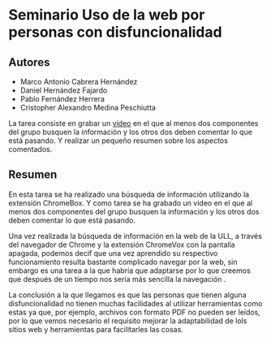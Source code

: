 # Seminario Uso de la web por personas con disfuncionalidad
## Autores
- Marco Antonio Cabrera Hernández
- Daniel Hernández Fajardo
- Pablo Fernández Herrera
- Cristopher Alexandro Medina Peschiutta

La tarea consiste en grabar un [vídeo](https://drive.google.com/drive/folders/15NlZehXBpojjqCGQIjcap1yXr-yYmytk) en el que al menos dos componentes del grupo busquen la información y los otros dos deben comentar lo que está pasando. Y realizar un pequeño resumen sobre los aspectos comentados.

## Resumen
En esta tarea se ha realizado una búsqueda de información utilizando la extensión ChromeBox. Y como tarea se ha grabado un video en el que al menos dos componentes del grupo busquen la información y los otros dos deben comentar lo que está pasando.

Una vez realizada la búsqueda de información en la web de la ULL, a través del navegador de Chrome y la extensión ChromeVox con la pantalla apagada, podemos decif que una vez aprendido su respectivo funcionamiento resulta bastante complicado navegar por la web, sin embargo es una tarea a la que habría que adaptarse por lo que creemos que después de un tiempo nos sería más sencilla la navegación .

La conclusión a la que llegamos es que las personas que tienen alguna disfuncionalidad no tienen muchas facilidades al utilizar herramientas como estas ya que, por ejemplo, archivos con formato PDF no pueden ser leídos, por lo que vemos necesario el requisito mejorar la adaptabilidad de lols sitios web y herramientas para facilitarles las cosas.